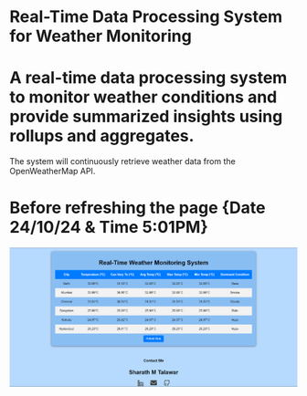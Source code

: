 # Real-Time Data Processing System for Weather Monitoring

#  A real-time data processing system to monitor weather conditions and provide summarized insights using rollups and aggregates.

 The system will continuously retrieve weather data from the OpenWeatherMap API.

# **Before refreshing the page {Date 24/10/24 & Time 5:01PM}** 
![Image Alt](https://github.com/sharath816/Weather_Monitor/blob/e36dd9985dd171f884c216217515535016bccfc5/Screenshot%202024-10-24%20170106.png)
